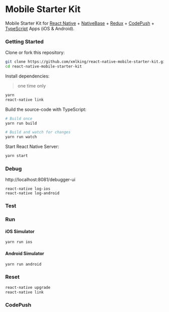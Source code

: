 Mobile Starter Kit
==================

Mobile Starter Kit for [React Native](https://facebook.github.io/react-native/) + [NativeBase](http://nativebase.io/) + [Redux](http://redux.js.org) + [CodePush](https://github.com/Microsoft/react-native-code-push) + [TypeScript](https://www.typescriptlang.org/) Apps (iOS & Android).

### Getting Started

Clone or fork this repository:

```sh
git clone https://github.com/xmlking/react-native-mobile-starter-kit.git
cd react-native-mobile-starter-kit
```

Install dependencies:

> one time only

```sh
yarn
react-native link
```


Build the source-code with TypeScript:

```sh
# Build once
yarn run build

# Build and watch for changes
yarn run watch
```

Start React Native Server:

```sh
yarn start
```

### Debug
http://localhost:8081/debugger-ui
```
react-native log-ios
react-native log-android
```

### Test 

### Run 

#### iOS Simulator

```sh
yarn run ios
```

#### Android Simulator

```sh
yarn run android
```

### Reset 

```sh
react-native upgrade
react-native link
```

### CodePush